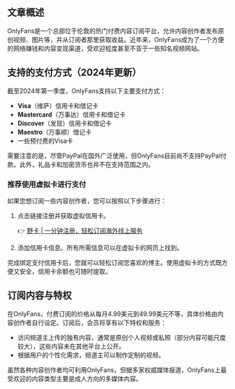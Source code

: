 ## 文章概述

OnlyFans是一个总部位于伦敦的热门付费内容订阅平台，允许内容创作者发布原创视频、图片等，并从订阅者那里获取收益。近年来，OnlyFans成为了一个方便的网络赚钱和内容变现渠道，受欢迎程度甚至不亚于一些知名视频网站。

## 支持的支付方式（2024年更新）

截至2024年第一季度，OnlyFans支持以下主要支付方式：

- **Visa**（维萨）信用卡和借记卡
- **Mastercard**（万事达）信用卡和借记卡
- **Discover**（发现）信用卡和借记卡
- **Maestro**（万事顺）借记卡
- 一些预付费的Visa卡

需要注意的是，尽管PayPal在国外广泛使用，但OnlyFans目前尚不支持PayPal付款。此外，礼品卡和加密货币也并不在支持范围之内。

### 推荐使用虚拟卡进行支付

如果您想订阅一些内容创作者，您可以按照以下步骤进行：

1. 点击链接注册并获取虚拟信用卡。
   
   👉 [野卡 | 一分钟注册，轻松订阅海外线上服务](https://bit.ly/bewildcard)

2. 添加信用卡信息。所有所需信息可以在虚拟卡的网页上找到。

完成绑定支付信用卡后，您就可以轻松订阅您喜欢的博主。使用虚拟卡的方式既方便又安全，信用卡余额也可随时提取。

## 订阅内容与特权

在OnlyFans，付费订阅的价格从每月4.99美元到49.99美元不等，具体价格由内容创作者自行设定。订阅后，会员将享有以下特权和服务：

- 访问频道主上传的独有内容，通常是原创个人视频或私照（部分内容可能尺度较大），这些内容未在其他平台上公开。
- 根据用户的个性化需求，频道主可以制作定制的视频。

虽然各种内容创作者均可利用OnlyFans，但据多家权威媒体报道，OnlyFans上最受欢迎的内容类型主要是成人方向的多媒体内容。